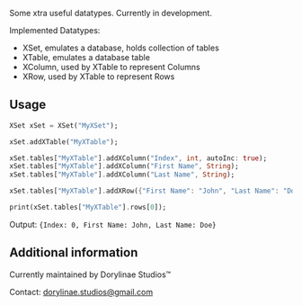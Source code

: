 Some xtra useful datatypes. Currently in development.

Implemented Datatypes:
- XSet, emulates a database, holds collection of tables
- XTable, emulates a database table
- XColumn, used by XTable to represent Columns
- XRow, used by XTable to represent Rows

## Usage

```dart
XSet xSet = XSet("MyXSet");

xSet.addXTable("MyXTable");

xSet.tables["MyXTable"].addXColumn("Index", int, autoInc: true);
xSet.tables["MyXTable"].addXColumn("First Name", String);
xSet.tables["MyXTable"].addXColumn("Last Name", String);

xSet.tables["MyXTable"].addXRow({"First Name": "John", "Last Name": "Doe"});

print(xSet.tables["MyXTable"].rows[0]);
```
Output:
```{Index: 0, First Name: John, Last Name: Doe}```

## Additional information

Currently maintained by Dorylinae Studios™

Contact: dorylinae.studios@gmail.com